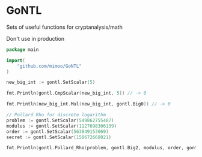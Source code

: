 # GoNTL

Sets of useful functions for cryptanalysis/math

Don't use in production

```go
package main

import(
    "github.com/mimoo/GoNTL"
)

new_big_int := gontl.SetScalar(5)

fmt.Println(gontl.CmpScalar(new_big_int, 5)) // -> 0

fmt.Println(new_big_int.Mul(new_big_int, gontl.Big0)) // -> 0

// Pollard Rho for discrete logarithm
problem := gontl.SetScalar(549862755487)
modulus := gontl.SetScalar(1127698306139)
order := gontl.SetScalar(563849153069)
secret := gontl.SetScalar(150672668021)

fmt.Println(gontl.Pollard_Rho(problem, gontl.Big2, modulus, order, gontl.Big0, gontl.Big0)) // -> secret
```
